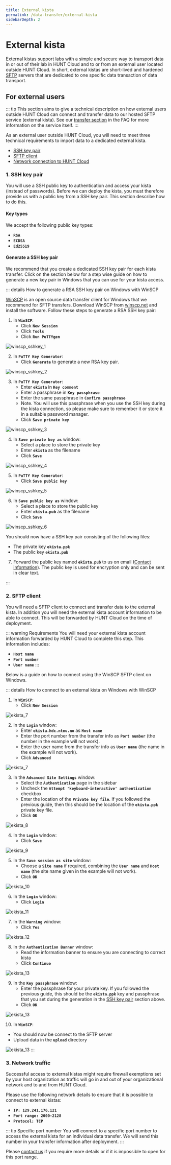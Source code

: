```yaml
---
title: External kista
permalink: /data-transfer/external-kista
sidebarDepth: 2
---
```


# External kista

External kistas support labs with a simple and secure way to transport data in or out of their lab in HUNT Cloud and to or from an external user located outside HUNT Cloud.
In short, external kistas are short-lived and hardened [SFTP](https://en.wikipedia.org/wiki/SSH_File_Transfer_Protocol) servers that are dedicated to one specific data transaction of data transport.

## For external users

::: tip 
This section aims to give a technical description on how external users outside HUNT Cloud can connect and transfer data to our hosted SFTP service (external kista). See our [transfer section](/faq/transfer/) in the FAQ for more information on the service itself.
:::

As an external user outside HUNT Cloud, you will need to meet three technical requirements to import data to a dedicated external kista. 

- [SSH key pair](#ssh-key)
- [SFTP client](#sftp-client)
- [Network connection to HUNT Cloud](#network-connection-to-hunt-cloud)

### 1. SSH key pair

You will use a SSH public key to authentication and access your kista (instead of passwords). Before we can deploy the kista, you must therefore provide us with a public key from a SSH key pair. This section describe how to do this. 

#### Key types 

We accept the following public key types:

- **`RSA`**
- **`ECDSA`**
- **`Ed25519`**

#### Generate a SSH key pair

We recommend that you create a dedicated SSH key pair for each kista transfer. Click on the section below for a step wise guide on how to generate a new key pair in Windows that you can use for your kista access.

::: details How to generate a RSA SSH key pair on Windows with WinSCP

[WinSCP](https://winscp.net/) is an open source data transfer client for Windows that we recommend for SFTP transfers. Download WinSCP from [winscp.net](https://winscp.net/eng/download.php) and install the software. Follow these steps to generate a RSA SSH key pair: 

1. In **`WinSCP`**:
   - Click **`New Session`**
   - Click **`Tools`**
   - Click **`Run PuTTYgen`**

![winscp_sshkey_1](./images/winscp_sshkey_1.png "winscp_sshkey_1")

2. In **`PuTTY Key Generator`**:
   - Click **`Generate`** to generate a new RSA key pair.

![winscp_sshkey_2](./images/winscp_sshkey_2.png "winscp_sshkey_2")

3. In **`PuTTY Key Generator`**:
   - Enter **`ekista`** in **`Key comment`**
   - Enter a passphrase in **`Key passphrase`**
   - Enter the same passphrase in **`Confirm passphrase`**
   - Note. You will use this passphrase when you use the SSH key during the kista connection, so please make sure to remember it or store it in a suitable password manager.
   - Click **`Save private key`**

![winscp_sshkey_3](./images/winscp_sshkey_3.png "winscp_sshkey_3")

4. In **`Save private key as`** window:
   - Select a place to store the private key
   - Enter **`ekista`** as the filename
   - Click **`Save`**

![winscp_sshkey_4](./images/winscp_sshkey_4.png "winscp_sshkey_4")

5. In **`PuTTY Key Generator`**:
   - Click **`Save public key`**

![winscp_sshkey_5](./images/winscp_sshkey_5.png "winscp_sshkey_5")

6. In **`Save public key as`** window:
   - Select a place to store the public key
   - Enter **`ekista.pub`** as the filename
   - Click **`Save`**

![winscp_sshkey_6](./images/winscp_sshkey_6.png "winscp_sshkey_6")

You should now have a SSH key pair consisting of the following files:

- The private key **`ekista.ppk`**
- The public key **`ekista.pub`**

7. Forward the public key named **`ekista.pub`** to us on email ([Contact information](/contact)). The public key is used for encryption only and can be sent in clear text.

  :::

### 2. SFTP client

You will need a SFTP client to connect and transfer data to the external kista. In addition you will need the external kista account information to be able to connect. This will be forwarded by HUNT Cloud on the time of deployment.

::: warning Requirements
You will need your external kista account information forwarded by HUNT Cloud to complete this step. This information includes: 
- **`Host name`**
- **`Port number`**
- **`User name`**
:::

Below is a guide on how to connect using the WinSCP SFTP client on Windows. 

::: details How to connect to an external kista on Windows with WinSCP

1. In **`WinSCP`**:
   - Click **`New Session`**

![ekista_7](./images/ekista_1.png "ekista_7")

2. In the **`Login`** window:
   - Enter **`ekista.hdc.ntnu.no`** as **`Host name`**
   - Enter the port number from the transfer info as **`Port number`** (the number in the example will not work).
   - Enter the user name from the transfer info as **`User name`** (the name in the example will not work).
   - Click **`Advanced`**

![ekista_7](./images/ekista_2.png "ekista_7")

3. In the **`Advanced Site Settings`** window:
   - Select the **`Authentication`** page in the sidebar
   - Uncheck the **`Attempt 'keyboard-interactive' authentication`** checkbox
   - Enter the location of the **`Private key file`**. If you followed the previous guide, then this should be the location of the **`ekista.ppk`** private key file.
   - Click **`OK`**

![ekista_8](./images/ekista_3.png "ekista_8")

4. In the **`Login`** window:
   - Click **`Save`**

![ekista_9](./images/ekista_4.png "ekista_9")

5. In the **`Save session as site`** window:
   - Choose a **`Site name`** if required, combining the **`User name`** and **`Host name`** (the site name given in the example will not work).
   - Click **`OK`**

![ekista_10](./images/ekista_5.png "ekista_10")

6. In the **`Login`** window:
   - Click **`Login`**

![ekista_11](./images/ekista_6.png "ekista_11")

7. In the **`Warning`** window:
   - Click **`Yes`**

![ekista_12](./images/ekista_7.png "ekista_12")

8. In the **`Authentication Banner`** window:
   - Read the information banner to ensure you are connecting to correct kista
   - Click **`Continue`**

![ekista_13](./images/ekista_8.png "ekista_13")

9. In the **`Key passphrase`** window:
   - Enter the passphrase for your private key. If you followed the previous guide, this should be the **`ekista.ppk`** key and passphrase that you set during the generation in the [SSH key pair](#ssh-key) section above.
   - Click **`OK`**

![ekista_13](./images/ekista_9.png "ekista_13")

10. In **`WinSCP`**:

- You should now be connect to the SFTP server
- Upload data in the **`upload`** directory

![ekista_13](./images/ekista_10.png "ekista_13")
:::

### 3. Network traffic

Successful access to external kistas might require firewall exemptions set by your host organization as traffic will go in and out of your organizational network and to and from HUNT Cloud.

Please use the following network details to ensure that it is possible to connect to external kistas:

- **`IP: 129.241.176.121`**
- **`Port range: 2000-2128`**
- **`Protocol: TCP`**

::: tip Specific port number
You will connect to a specific port number to access the external kista for an individual data transfer. We will send this number in your transfer information after deployment.
:::


Please [contact us](/contact) if you require more details or if it is impossible to open for this port range.
